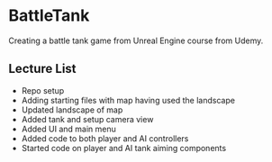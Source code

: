 # BattleTank
Creating a battle tank game from Unreal Engine course from Udemy.

## Lecture List
* Repo setup
* Adding starting files with map having used the landscape
* Updated landscape of map
* Added tank and setup camera view
* Added UI and main menu
* Added code to both player and AI controllers
* Started code on player and AI tank aiming components